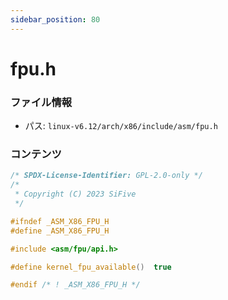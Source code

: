 ```yaml
---
sidebar_position: 80
---
```

# fpu.h

### ファイル情報

- パス: `linux-v6.12/arch/x86/include/asm/fpu.h`

### コンテンツ

```h
/* SPDX-License-Identifier: GPL-2.0-only */
/*
 * Copyright (C) 2023 SiFive
 */

#ifndef _ASM_X86_FPU_H
#define _ASM_X86_FPU_H

#include <asm/fpu/api.h>

#define kernel_fpu_available()	true

#endif /* ! _ASM_X86_FPU_H */

```
